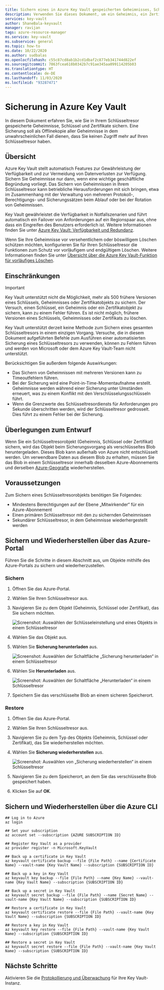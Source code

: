 ```yaml
---
title: Sichern eines in Azure Key Vault gespeicherten Geheimnisses, Schlüssels oder Zertifikats | Microsoft-Dokumentation
description: Verwenden Sie dieses Dokument, um ein Geheimnis, ein Zertifikat oder einen Schlüssel zu sichern, das bzw. der in Azure Key Vault gespeichert ist.
services: key-vault
author: ShaneBala-keyvault
manager: ravijan
tags: azure-resource-manager
ms.service: key-vault
ms.subservice: general
ms.topic: how-to
ms.date: 10/22/2020
ms.author: sudbalas
ms.openlocfilehash: c55c87cd8ab1b2cd1dbaf2c877eb341744d822ef
ms.sourcegitcommit: 7863fcea618b0342b7c91ae345aa099114205b03
ms.translationtype: HT
ms.contentlocale: de-DE
ms.lasthandoff: 11/03/2020
ms.locfileid: "93287471"
---
```

# <a name="azure-key-vault-backup"></a>Sicherung in Azure Key Vault

In diesem Dokument erfahren Sie, wie Sie in Ihrem Schlüsseltresor gespeicherte Geheimnisse, Schlüssel und Zertifikate sichern. Eine Sicherung soll als Offlinekopie aller Geheimnisse in dem unwahrscheinlichen Fall dienen, dass Sie keinen Zugriff mehr auf Ihren Schlüsseltresor haben.

## <a name="overview"></a>Übersicht

Azure Key Vault stellt automatisch Features zur Gewährleistung der Verfügbarkeit und zur Vermeidung von Datenverlusten zur Verfügung. Sichern Sie Geheimnisse nur dann, wenn eine wichtige geschäftliche Begründung vorliegt. Das Sichern von Geheimnissen in Ihrem Schlüsseltresor kann betriebliche Herausforderungen mit sich bringen, etwa im Zusammenhang mit der Verwaltung von mehreren Protokoll-, Berechtigungs- und Sicherungssätzen beim Ablauf oder bei der Rotation von Geheimnissen.

Key Vault gewährleistet die Verfügbarkeit in Notfallszenarien und führt automatisch ein Failover von Anforderungen auf ein Regionspaar aus, ohne dass ein Eingreifen des Benutzers erforderlich ist. Weitere Informationen finden Sie unter [Azure Key Vault: Verfügbarkeit und Redundanz](./disaster-recovery-guidance.md).

Wenn Sie Ihre Geheimnisse vor versehentlichem oder böswilligem Löschen schützen möchten, konfigurieren Sie für Ihren Schlüsseltresor die Funktionen zum Schutz vor vorläufigem und endgültigem Löschen. Weitere Informationen finden Sie unter [Übersicht über die Azure Key Vault-Funktion für vorläufiges Löschen](./soft-delete-overview.md).

## <a name="limitations"></a>Einschränkungen

> [!IMPORTANT]
> Key Vault unterstützt nicht die Möglichkeit, mehr als 500 frühere Versionen eines Schlüssels, Geheimnisses oder Zertifikatobjekts zu sichern. Der Versuch, einen Schlüssel, ein Geheimnis oder ein Zertifikatobjekt zu sichern, kann zu einem Fehler führen. Es ist nicht möglich, frühere Versionen eines Schlüssels, Geheimnisses oder Zertifikats zu löschen.

Key Vault unterstützt derzeit keine Methode zum Sichern eines gesamten Schlüsseltresors in einem einzigen Vorgang. Versuche, die in diesem Dokument aufgeführten Befehle zum Ausführen einer automatisierten Sicherung eines Schlüsseltresors zu verwenden, können zu Fehlern führen und werden von Microsoft oder dem Azure Key Vault-Team nicht unterstützt. 

Berücksichtigen Sie außerdem folgende Auswirkungen:

* Das Sichern von Geheimnissen mit mehreren Versionen kann zu Timeoutfehlern führen.
* Bei der Sicherung wird eine Point-in-Time-Momentaufnahme erstellt. Geheimnisse werden während einer Sicherung unter Umständen erneuert, was zu einem Konflikt mit den Verschlüsselungsschlüsseln führt.
* Wenn die Grenzwerte des Schlüsseltresordiensts für Anforderungen pro Sekunde überschritten werden, wird der Schlüsseltresor gedrosselt. Dies führt zu einem Fehler bei der Sicherung.

## <a name="design-considerations"></a>Überlegungen zum Entwurf

Wenn Sie ein Schlüsseltresorobjekt (Geheimnis, Schlüssel oder Zertifikat) sichern, wird das Objekt beim Sicherungsvorgang als verschlüsseltes Blob heruntergeladen. Dieses Blob kann außerhalb von Azure nicht entschlüsselt werden. Um verwendbare Daten aus diesem Blob zu erhalten, müssen Sie das Blob in einem Schlüsseltresor innerhalb desselben Azure-Abonnements und derselben [Azure-Geografie](https://azure.microsoft.com/global-infrastructure/geographies/) wiederherstellen.

## <a name="prerequisites"></a>Voraussetzungen

Zum Sichern eines Schlüsseltresorobjekts benötigen Sie Folgendes: 

* Mindestens Berechtigungen auf der Ebene „Mitwirkender“ für ein Azure-Abonnement
* Einen primären Schlüsseltresor mit den zu sichernden Geheimnissen
* Sekundärer Schlüsseltresor, in dem Geheimnisse wiederhergestellt werden

## <a name="back-up-and-restore-from-the-azure-portal"></a>Sichern und Wiederherstellen über das Azure-Portal

Führen Sie die Schritte in diesem Abschnitt aus, um Objekte mithilfe des Azure-Portals zu sichern und wiederherzustellen.

### <a name="back-up"></a>Sichern

1. Öffnen Sie das Azure-Portal.
2. Wählen Sie Ihren Schlüsseltresor aus.
3. Navigieren Sie zu dem Objekt (Geheimnis, Schlüssel oder Zertifikat), das Sie sichern möchten.

    ![Screenshot: Auswählen der Schlüsseleinstellung und eines Objekts in einem Schlüsseltresor](../media/backup-1.png)

4. Wählen Sie das Objekt aus.
5. Wählen Sie **Sicherung herunterladen** aus.

    ![Screenshot: Auswählen der Schaltfläche „Sicherung herunterladen“ in einem Schlüsseltresor](../media/backup-2.png)
    
6. Wählen Sie **Herunterladen** aus.

    ![Screenshot: Auswählen der Schaltfläche „Herunterladen“ in einem Schlüsseltresor](../media/backup-3.png)
    
7. Speichern Sie das verschlüsselte Blob an einem sicheren Speicherort.

### <a name="restore"></a>Restore

1. Öffnen Sie das Azure-Portal.
2. Wählen Sie Ihren Schlüsseltresor aus.
3. Navigieren Sie zu dem Typ des Objekts (Geheimnis, Schlüssel oder Zertifikat), das Sie wiederherstellen möchten.
4. Wählen Sie **Sicherung wiederherstellen** aus.

    ![Screenshot: Auswählen von „Sicherung wiederherstellen“ in einem Schlüsseltresor](../media/backup-4.png)
    
5. Navigieren Sie zu dem Speicherort, an dem Sie das verschlüsselte Blob gespeichert haben.
6. Klicken Sie auf **OK**.

## <a name="back-up-and-restore-from-the-azure-cli"></a>Sichern und Wiederherstellen über die Azure CLI

```azurecli
## Log in to Azure
az login

## Set your subscription
az account set --subscription {AZURE SUBSCRIPTION ID}

## Register Key Vault as a provider
az provider register -n Microsoft.KeyVault

## Back up a certificate in Key Vault
az keyvault certificate backup --file {File Path} --name {Certificate Name} --vault-name {Key Vault Name} --subscription {SUBSCRIPTION ID}

## Back up a key in Key Vault
az keyvault key backup --file {File Path} --name {Key Name} --vault-name {Key Vault Name} --subscription {SUBSCRIPTION ID}

## Back up a secret in Key Vault
az keyvault secret backup --file {File Path} --name {Secret Name} --vault-name {Key Vault Name} --subscription {SUBSCRIPTION ID}

## Restore a certificate in Key Vault
az keyvault certificate restore --file {File Path} --vault-name {Key Vault Name} --subscription {SUBSCRIPTION ID}

## Restore a key in Key Vault
az keyvault key restore --file {File Path} --vault-name {Key Vault Name} --subscription {SUBSCRIPTION ID}

## Restore a secret in Key Vault
az keyvault secret restore --file {File Path} --vault-name {Key Vault Name} --subscription {SUBSCRIPTION ID}

```

## <a name="next-steps"></a>Nächste Schritte

Aktivieren Sie die [Protokollierung und Überwachung](./logging.md) für Ihre Key Vault-Instanz.